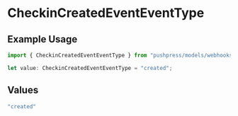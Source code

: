 # CheckinCreatedEventEventType

## Example Usage

```typescript
import { CheckinCreatedEventEventType } from "pushpress/models/webhooks";

let value: CheckinCreatedEventEventType = "created";
```

## Values

```typescript
"created"
```
